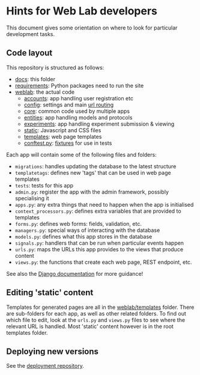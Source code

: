# Hints for Web Lab developers

This document gives some orientation on where to look for particular development tasks.

## Code layout

This repository is structured as follows:
- [docs](.): this folder
- [requirements](../requirements): Python packages need to run the site
- [weblab](../weblab): the actual code
    - [accounts](../weblab/accounts): app handling user registration etc
    - [config](../weblab/config): settings and main [url routing](../weblab/config/urls.py)
    - [core](../weblab/core): common code used by multiple apps
    - [entities](../weblab/entities): app handling models and protocols
    - [experiments](../weblab/experiments): app handling experiment submission & viewing
    - [static](../weblab/static): Javascript and CSS files
    - [templates](../weblab/templates): web page templates
    - [conftest.py](../weblab/conftest.py): [fixtures](https://docs.pytest.org/en/latest/fixture.html) for use in tests

Each app will contain some of the following files and folders:
- `migrations`: handles updating the database to the latest structure
- `templatetags`: defines new 'tags' that can be used in web page templates
- `tests`: tests for this app
- `admin.py`: register the app with the admin framework, possibly specialising it
- `apps.py`: any extra things that need to happen when the app is initialised
- `context_processors.py`: defines extra variables that are provided to templates
- `forms.py`: defines web forms: fields, validation, etc.
- `managers.py`: special ways of interacting with the database
- `models.py`: defines what this app stores in the database
- `signals.py`: handlers that can be run when particular events happen
- `urls.py`: maps the URLs this app provides to the views that produce content
- `views.py`: the functions that create each web page, REST endpoint, etc.

See also the [Django documentation](https://docs.djangoproject.com/) for more guidance!

## Editing 'static' content

Templates for generated pages are all in the [weblab/templates](../weblab/templates) folder.
There are sub-folders for each app, as well as other related folders.
To find out which file to edit, look at the `urls.py` and `views.py` files to see where the relevant URL is handled.
Most 'static' content however is in the root templates folder.

## Deploying new versions

See the [deployment repository](https://github.com/ModellingWebLab/deployment).
